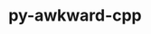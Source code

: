 ---
title: "py-awkward-cpp"
layout: cache
categories: [package, develop]
meta: {"versions": ["35"], "compilers": ["gcc@=11.4.0"], "oss": ["ubuntu22.04"], "platforms": ["linux"], "targets": ["x86_64_v3"], "stacks": ["hep", "root"], "num_specs": 7, "num_specs_by_stack": {"root": 7, "hep": 7}}
spec_details: [{"hash": "3rg2vtltss7aloztd3fq6qvaxvfcnfqv", "compiler": "gcc@=11.4.0", "versions": ["35"], "os": "ubuntu22.04", "platform": "linux", "target": "x86_64_v3", "variants": ["build_system=python_pip"], "stacks": ["root", "hep"], "size": "-", "tarball": "https://binaries.spack.io/develop/build_cache/linux-ubuntu22.04-x86_64_v3/gcc-11.4.0/py-awkward-cpp-35/linux-ubuntu22.04-x86_64_v3-gcc-11.4.0-py-awkward-cpp-35-3rg2vtltss7aloztd3fq6qvaxvfcnfqv.spack"}, {"hash": "kttmz7syd34mz6ev5j5fsszz6kvxisgg", "compiler": "gcc@=11.4.0", "versions": ["35"], "os": "ubuntu22.04", "platform": "linux", "target": "x86_64_v3", "variants": ["build_system=python_pip"], "stacks": ["root", "hep"], "size": "-", "tarball": "https://binaries.spack.io/develop/build_cache/linux-ubuntu22.04-x86_64_v3/gcc-11.4.0/py-awkward-cpp-35/linux-ubuntu22.04-x86_64_v3-gcc-11.4.0-py-awkward-cpp-35-kttmz7syd34mz6ev5j5fsszz6kvxisgg.spack"}, {"hash": "aoatvmudzlnqp66crt236tuzauip6h5m", "compiler": "gcc@=11.4.0", "versions": ["35"], "os": "ubuntu22.04", "platform": "linux", "target": "x86_64_v3", "variants": ["build_system=python_pip"], "stacks": ["root", "hep"], "size": "-", "tarball": "https://binaries.spack.io/develop/build_cache/linux-ubuntu22.04-x86_64_v3/gcc-11.4.0/py-awkward-cpp-35/linux-ubuntu22.04-x86_64_v3-gcc-11.4.0-py-awkward-cpp-35-aoatvmudzlnqp66crt236tuzauip6h5m.spack"}, {"hash": "lizanlu53524owu5v4wyeo4wxl2kuovc", "compiler": "gcc@=11.4.0", "versions": ["35"], "os": "ubuntu22.04", "platform": "linux", "target": "x86_64_v3", "variants": ["build_system=python_pip"], "stacks": ["root", "hep"], "size": "-", "tarball": "https://binaries.spack.io/develop/build_cache/linux-ubuntu22.04-x86_64_v3/gcc-11.4.0/py-awkward-cpp-35/linux-ubuntu22.04-x86_64_v3-gcc-11.4.0-py-awkward-cpp-35-lizanlu53524owu5v4wyeo4wxl2kuovc.spack"}, {"hash": "ywajsmgnjahc27lyxfxzrlnzfhxtu44p", "compiler": "gcc@=11.4.0", "versions": ["35"], "os": "ubuntu22.04", "platform": "linux", "target": "x86_64_v3", "variants": ["build_system=python_pip"], "stacks": ["root", "hep"], "size": "-", "tarball": "https://binaries.spack.io/develop/build_cache/linux-ubuntu22.04-x86_64_v3/gcc-11.4.0/py-awkward-cpp-35/linux-ubuntu22.04-x86_64_v3-gcc-11.4.0-py-awkward-cpp-35-ywajsmgnjahc27lyxfxzrlnzfhxtu44p.spack"}, {"hash": "52ywu4wz454565ugstxfhf3kuyo2ju67", "compiler": "gcc@=11.4.0", "versions": ["35"], "os": "ubuntu22.04", "platform": "linux", "target": "x86_64_v3", "variants": ["build_system=python_pip"], "stacks": ["root", "hep"], "size": "-", "tarball": "https://binaries.spack.io/develop/build_cache/linux-ubuntu22.04-x86_64_v3/gcc-11.4.0/py-awkward-cpp-35/linux-ubuntu22.04-x86_64_v3-gcc-11.4.0-py-awkward-cpp-35-52ywu4wz454565ugstxfhf3kuyo2ju67.spack"}, {"hash": "wl5qsmngqci6pcmqzcdu6ocmg5r2ppz5", "compiler": "gcc@=11.4.0", "versions": ["35"], "os": "ubuntu22.04", "platform": "linux", "target": "x86_64_v3", "variants": ["build_system=python_pip"], "stacks": ["root", "hep"], "size": "-", "tarball": "https://binaries.spack.io/develop/build_cache/linux-ubuntu22.04-x86_64_v3/gcc-11.4.0/py-awkward-cpp-35/linux-ubuntu22.04-x86_64_v3-gcc-11.4.0-py-awkward-cpp-35-wl5qsmngqci6pcmqzcdu6ocmg5r2ppz5.spack"}]
---